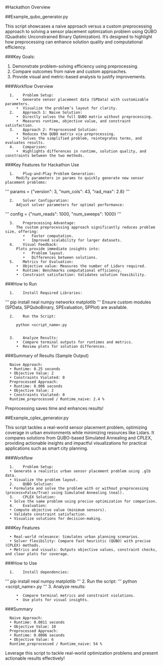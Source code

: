 #Hackathon Overview

##Example_qubo_generator.py

This script showcases a naive approach versus a custom preprocessing approach to solving a sensor placement optimization problem using QUBO (Quadratic Unconstrained Binary Optimization). It’s designed to highlight how preprocessing can enhance solution quality and computational efficiency.

###Key Goals:

1.	Demonstrate problem-solving efficiency using preprocessing.
2.	Compare outcomes from naive and custom approaches.
3.	Provide visual and metric-based analysis to justify improvements.

   ###Workflow Overview

      1.	Problem Setup:
         •	Generate sensor placement data (SPData) with customizable parameters.
         •	Visualize the problem’s layout for clarity.
      2.	Approach 1: Naive Solution:
         •	Directly solves the full QUBO matrix without preprocessing.
         •	Measures runtime, objective value, and constraint satisfaction.
      3.	Approach 2: Preprocessed Solution:
         •	Reduces the QUBO matrix via preprocessing.
         •	Solves the simplified problem, reintegrates terms, and evaluates results.
      4.	Comparison:
         •	Highlights differences in runtime, solution quality, and constraints between the two methods.

   ###Key Features for Hackathon Use

      1.	Plug-and-Play Problem Generation:
         Modify parameters in params to quickly generate new sensor placement problems:
'''
         params = {"version": 3, "num_cols": 43, "rad_max": 2.8}
'''

      2.	Solver Configuration:
         Adjust solver parameters for optimal performance:
'''
         config = {"num_reads": 1000, "num_sweeps": 1000}
'''

      3.	Preprocessing Advantage:
         The custom preprocessing approach significantly reduces problem size, offering:
            •	Faster computation.
            •	Improved scalability for larger datasets.
      4.	Visual Feedback:
         Plots provide immediate insights into:
            •	Problem layout.
            •	Differences between solutions.
      5.	Metrics for Evaluation:
         •	Objective value: Measures the number of Lidars required.
         •	Runtime: Benchmarks computational efficiency.
         •	Constraint satisfaction: Validates solution feasibility.

   ###How to Run

      1.	Install Required Libraries:
'''
         pip install neal numpy networkx matplotlib
'''
         Ensure custom modules (SPData, SPQuboBinary, SPEvaluation, SPPlot) are available.

      2.	Run the Script:

         python <script_name>.py


      3.	Analyze Results:
         •	Compare terminal outputs for runtimes and metrics.
         •	Review plots for solution differences.

   ###Summary of Results (Sample Output)

      Naive Approach:
      •	Runtime: 0.25 seconds
      •	Objective Value: 2
      •	Constraints Violated: 0
      Preprocessed Approach:
      •	Runtime: 0.006 seconds
      •	Objective Value: 2
      •	Constraints Violated: 0
      Runtime_preprocessed / Runtime_naive: 2.4 %

   Preprocessing saves time and enhances results!

##Example_cplex_generator.py

   This script tackles a real-world sensor placement problem, optimizing coverage in urban environments while minimizing resources like Lidars. It compares solutions from QUBO-based Simulated Annealing and CPLEX, providing actionable insights and impactful visualizations for practical applications such as smart city planning.

   ###Workflow

      1.	Problem Setup:
      •	Generate a realistic urban sensor placement problem using .glb data.
      •	Visualize the problem layout.
      2.	QUBO Solution:
      •	Formulate and solve the problem with or without preprocessing (process=False/True) using Simulated Annealing (neal).
      3.	CPLEX Solution:
      •	Solve the same problem using precise optimization for comparison.
      4.	Evaluation:
      •	Compute objective value (minimum sensors).
      •	Validate constraint satisfaction.
      •	Visualize solutions for decision-making.

   ###Key Features

      •	Real-world relevance: Simulates urban planning scenarios.
      •	Solver flexibility: Compare fast heuristic (QUBO) with precise (CPLEX) methods.
      •	Metrics and visuals: Outputs objective values, constraint checks, and clear plots for coverage.

   ###How to Use

      1.	Install dependencies:
'''
         pip install neal numpy matplotlib
'''
      2.	Run the script:
'''
         python <script_name>.py
'''
      3.	Analyze results:

         •	Compare terminal metrics and constraint violations.
         •	Use plots for visual insights.

   ###Summary

      Naive Approach:
      •	Runtime: 0.0011 seconds
      •	Objective Value: 10
      Preprocessed Approach:
      •	Runtime: 0.0006 seconds
      •	Objective Value: 6
      Runtime_preprocessed / Runtime_naive: 54 %

   Leverage this script to tackle real-world optimization problems and present actionable results effectively!
